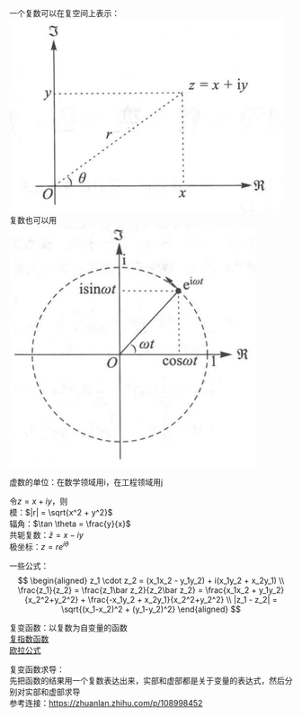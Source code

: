 一个复数可以在复空间上表示：  
![](/assets/images/10.png)  
复数也可以用
![](/assets/images/11.png)  

虚数的单位：在数学领域用i，在工程领域用j  

令$z = x + iy$，则  
模：$|r| = \sqrt{x^2 + y^2}$  
辐角：$\tan \theta = \frac{y}{x}$  
共轭复数：$\bar z = x - iy$  
极坐标：$z = re^{i\theta}$

一些公式：  
$$
\begin{aligned}
z_1 \cdot z_2 = (x_1x_2 - y_1y_2) + i(x_1y_2 + x_2y_1)   \\
\frac{z_1}{z_2} = \frac{z_1\bar z_2}{z_2\bar z_2} = \frac{x_1x_2 + y_1y_2}{x_2^2+y_2^2} + \frac{-x_1y_2 + x_2y_1}{x_2^2+y_2^2}  \\
|z_1 - z_2| = \sqrt{(x_1-x_2)^2 + (y_1-y_2)^2}
\end{aligned}
$$

复变函数：以复数为自变量的函数  
[复指数函数](https://windmissing.github.io/mathematics_basic_for_ML/Mathematics/function.html)  
[欧拉公式](https://windmissing.github.io/mathematics_basic_for_ML/Mathematics/Formula/euler.html)  


复变函数求导：  
先把函数的结果用一个复数表达出来，实部和虚部都是关于变量的表达式，然后分别对实部和虚部求导  
参考连接：https://zhuanlan.zhihu.com/p/108998452  